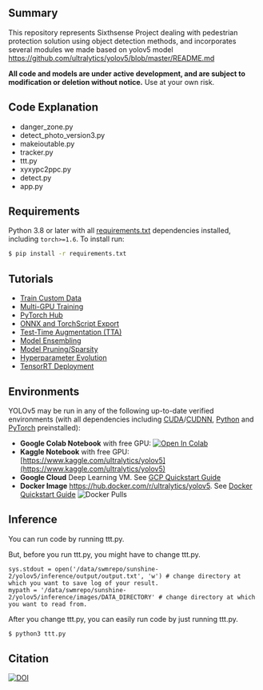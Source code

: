 ## Summary
This repository represents Sixthsense Project dealing with pedestrian protection solution using object detection methods, and incorporates several modules we made based on yolov5 model https://github.com/ultralytics/yolov5/blob/master/README.md

**All code and models are under active development, and are subject to modification or deletion without notice.** Use at your own risk.
 
## Code Explanation
- danger_zone.py
- detect_photo_version3.py
- makeioutable.py
- tracker.py
- ttt.py
- xyxypc2ppc.py
- detect.py
- app.py
 
 
## Requirements

Python 3.8 or later with all [requirements.txt](https://github.com/ultralytics/yolov5/blob/master/requirements.txt) dependencies installed, including `torch>=1.6`. To install run:
```bash
$ pip install -r requirements.txt
```


## Tutorials

* [Train Custom Data](https://github.com/ultralytics/yolov5/wiki/Train-Custom-Data)
* [Multi-GPU Training](https://github.com/ultralytics/yolov5/issues/475)
* [PyTorch Hub](https://github.com/ultralytics/yolov5/issues/36)
* [ONNX and TorchScript Export](https://github.com/ultralytics/yolov5/issues/251)
* [Test-Time Augmentation (TTA)](https://github.com/ultralytics/yolov5/issues/303)
* [Model Ensembling](https://github.com/ultralytics/yolov5/issues/318)
* [Model Pruning/Sparsity](https://github.com/ultralytics/yolov5/issues/304)
* [Hyperparameter Evolution](https://github.com/ultralytics/yolov5/issues/607)
* [TensorRT Deployment](https://github.com/wang-xinyu/tensorrtx)


## Environments

YOLOv5 may be run in any of the following up-to-date verified environments (with all dependencies including [CUDA](https://developer.nvidia.com/cuda)/[CUDNN](https://developer.nvidia.com/cudnn), [Python](https://www.python.org/) and [PyTorch](https://pytorch.org/) preinstalled):

- **Google Colab Notebook** with free GPU: <a href="https://colab.research.google.com/github/ultralytics/yolov5/blob/master/tutorial.ipynb"><img src="https://colab.research.google.com/assets/colab-badge.svg" alt="Open In Colab"></a>
- **Kaggle Notebook** with free GPU: [https://www.kaggle.com/ultralytics/yolov5](https://www.kaggle.com/ultralytics/yolov5)
- **Google Cloud** Deep Learning VM. See [GCP Quickstart Guide](https://github.com/ultralytics/yolov5/wiki/GCP-Quickstart) 
- **Docker Image** https://hub.docker.com/r/ultralytics/yolov5. See [Docker Quickstart Guide](https://github.com/ultralytics/yolov5/wiki/Docker-Quickstart) ![Docker Pulls](https://img.shields.io/docker/pulls/ultralytics/yolov5?logo=docker)


## Inference
You can run code by running ttt.py.

But, before you run ttt.py, you might have to change ttt.py.

```
sys.stdout = open('/data/swmrepo/sunshine-2/yolov5/inference/output/output.txt', 'w') # change directory at which you want to save log of your result.
mypath = '/data/swmrepo/sunshine-2/yolov5/inference/images/DATA_DIRECTORY' # change directory at which you want to read from.
```

After you change ttt.py, you can easily run code by just running ttt.py.

```bash
$ python3 ttt.py
```

## Citation

[![DOI](https://zenodo.org/badge/264818686.svg)](https://zenodo.org/badge/latestdoi/264818686)

